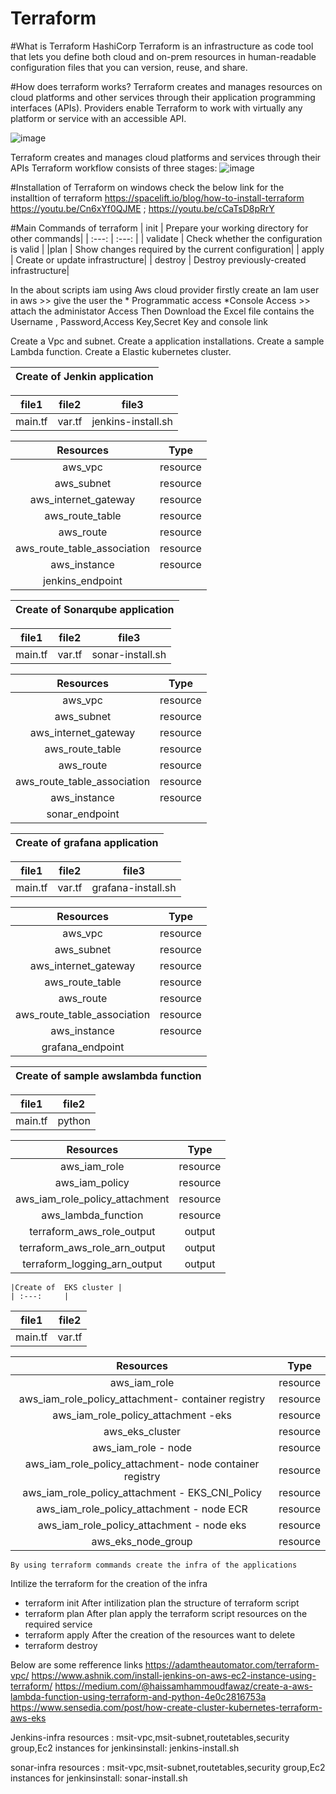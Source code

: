 # Terraform
#What is Terraform
 HashiCorp Terraform is an infrastructure as code tool that lets you define both cloud and on-prem resources in human-readable configuration files that you can version,   reuse, and share.

#How does terraform works?
 Terraform creates and manages resources on cloud platforms and other services through their application programming interfaces (APIs). Providers enable Terraform to   work with virtually any platform or service with an accessible API.

 ![image](https://user-images.githubusercontent.com/90096333/179201143-4cbcc9b7-0a2d-4371-8a02-b06a2aad71fc.png)

  Terraform creates and manages cloud platforms and services through their APIs
  Terraform workflow consists of three stages:
  ![image](https://user-images.githubusercontent.com/90096333/179211668-773c72e5-f046-4a02-a80f-48a2e02e3813.png)

 #Installation of Terraform on windows
 check the below link for the installtion of terraform
 https://spacelift.io/blog/how-to-install-terraform
 https://youtu.be/Cn6xYf0QJME ;
 https://youtu.be/cCaTsD8pRrY 
 
  #Main Commands of terraform 
   | init      |    Prepare your working directory for other commands|
   | :---:     | :---:    |
   | validate    |  Check whether the configuration is valid |
   |plan      |    Show changes required by the current configuration|
   | apply       |  Create or update infrastructure|
   | destroy     |  Destroy previously-created infrastructure|
 
 In the about scripts iam using Aws cloud provider
 firstly create an Iam user in aws >> give the user the * Programmatic access *Console Access >> attach the administator Access 
 Then Download the Excel file contains the Username , Password,Access Key,Secret Key and console link 
 
 Create a Vpc and subnet.
 Create a application installations.
 Create a sample Lambda function.
 Create a Elastic kubernetes cluster.
 
 |Create of  Jenkin application |
  | :---:     |
  
  | file1 | file2 | file3 |
  | :---:  | :---: | :---: |
  |main.tf | var.tf| jenkins-install.sh  | 
  
   | Resources  | Type     |
   | :---:      | :---:    |
   |  aws_vpc  | resource |
   | aws_subnet | resource |
   | aws_internet_gateway | resource | 
   | aws_route_table | resource |
   | aws_route | resource |
   | aws_route_table_association | resource |
   |aws_instance | resource |
   |jenkins_endpoint |    |
   
   |Create of  Sonarqube application |
  | :---:     |
  
  | file1 | file2 | file3 |
  | :---:  | :---: | :---: |
  |main.tf | var.tf| sonar-install.sh  | 
  
   | Resources  | Type     |
   | :---:      | :---:    |
   |  aws_vpc  | resource |
   | aws_subnet | resource |
   | aws_internet_gateway | resource | 
   | aws_route_table | resource |
   | aws_route | resource |
   | aws_route_table_association | resource |
   |aws_instance | resource |
   |sonar_endpoint |    |
   
   |Create of  grafana application |
  | :---:     |
  
  | file1 | file2 | file3 |
  | :---:  | :---: | :---: |
  |main.tf | var.tf| grafana-install.sh  | 
  
   | Resources  | Type     |
   | :---:      | :---:    |
   |  aws_vpc  | resource |
   | aws_subnet | resource |
   | aws_internet_gateway | resource | 
   | aws_route_table | resource |
   | aws_route | resource |
   | aws_route_table_association | resource |
   |aws_instance | resource |
   |grafana_endpoint |    |
   
   |Create of  sample awslambda function |
  | :---:     |
  
  | file1 | file2 | 
  | :---:  | :---: |
  |main.tf | python|  
  
   | Resources  | Type     |
   | :---:      | :---:    |
   |  aws_iam_role | resource |
   |aws_iam_policy | resource |
   | aws_iam_role_policy_attachment | resource | 
   | aws_lambda_function | resource |
   | terraform_aws_role_output | output  |
   | terraform_aws_role_arn_output | output  |
   |terraform_logging_arn_output | output |
   
    |Create of  EKS cluster |
    | :---:     |
  
  | file1 | file2 | 
  | :---:  | :---: |
  |main.tf | var.tf|  
  
   | Resources  | Type     |
   | :---:      | :---:    |
   |  aws_iam_role | resource |
   |aws_iam_role_policy_attachment- container registry | resource |
   | aws_iam_role_policy_attachment -eks | resource | 
   | aws_eks_cluster | resource |
   |  aws_iam_role - node | resource |
   |aws_iam_role_policy_attachment- node container registry | resource |
   | aws_iam_role_policy_attachment - EKS_CNI_Policy | resource | 
   | aws_iam_role_policy_attachment - node ECR | resource | 
   | aws_iam_role_policy_attachment - node eks | resource | 
   | aws_eks_node_group | resource |
   
   
    By using terraform commands create the infra of the applications
   Intilize the terraform for the creation of the infra 
   *  terraform init
   After intilization plan the structure of terraform script
   * terraform plan
   After plan apply the terraform script resources on the required service
   * terraform apply
   After the creation of the resources want to delete 
   * terraform destroy
   
   
   
   
 Below are some refference links
 https://adamtheautomator.com/terraform-vpc/
 https://www.ashnik.com/install-jenkins-on-aws-ec2-instance-using-terraform/
 https://medium.com/@haissamhammoudfawaz/create-a-aws-lambda-function-using-terraform-and-python-4e0c2816753a
 https://www.sensedia.com/post/how-create-cluster-kubernetes-terraform-aws-eks

Jenkins-infra 
resources : msit-vpc,msit-subnet,routetables,security group,Ec2 instances
for jenkinsinstall: jenkins-install.sh

sonar-infra
resources : msit-vpc,msit-subnet,routetables,security group,Ec2 instances
for jenkinsinstall: sonar-install.sh


